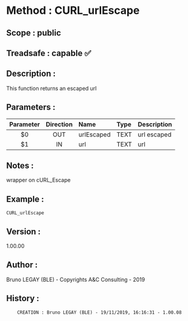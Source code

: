 ﻿# **Method :** CURL_urlEscape
## **Scope :** public
## **Treadsafe :** capable ✅ 
## **Description :** 
This function returns an escaped url
## **Parameters :** 
| Parameter | Direction | Name | Type | Description | 
|:----:|:----:|:----|:----|:----| 
| $0 | OUT | urlEscaped | TEXT | url escaped | 
| $1 | IN | url | TEXT | url | 

## **Notes :** 
wrapper on cURL_Escape
## **Example :** 
```
CURL_urlEscape
```
## **Version :** 
1.00.00
## **Author :** 
Bruno LEGAY (BLE) - Copyrights A&C Consulting - 2019
## **History :** 
 
        CREATION : Bruno LEGAY (BLE) - 19/11/2019, 16:16:31 - 1.00.08
